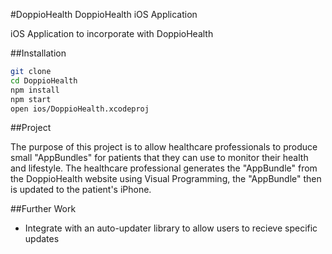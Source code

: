#DoppioHealth
DoppioHealth iOS Application

iOS Application to incorporate with DoppioHealth

##Installation
```bash
git clone
cd DoppioHealth
npm install
npm start
open ios/DoppioHealth.xcodeproj
```

##Project

The purpose of this project is to allow healthcare professionals to produce small "AppBundles" for patients that they can use to monitor their health and lifestyle. The healthcare professional generates the "AppBundle" from the DoppioHealth website using Visual Programming, the "AppBundle" then is updated to the patient's iPhone. 

##Further Work

- Integrate with an auto-updater library to allow users to recieve specific updates
